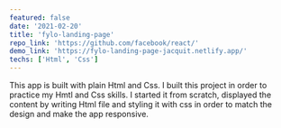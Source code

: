 ```yaml
---
featured: false
date: '2021-02-20'
title: 'fylo-landing-page'
repo_link: 'https://github.com/facebook/react/'
demo_link: 'https://fylo-landing-page-jacquit.netlify.app/'
techs: ['Html', 'Css']
---
```


This app is built with plain Html and Css. I built this project in order to practice my Hmtl and Css skills. I started it from scratch, displayed the content by writing Html file and styling it with css in order to match the design and make the app responsive.
